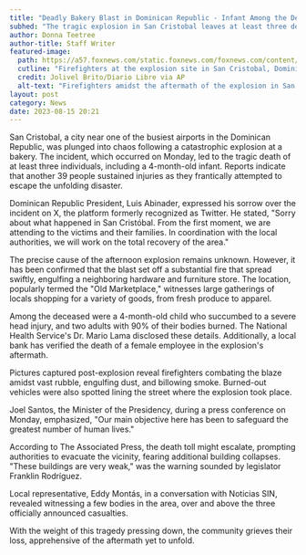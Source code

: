 ```yaml
---
title: "Deadly Bakery Blast in Dominican Republic - Infant Among the Dead"
subhed: "The tragic explosion in San Cristobal leaves at least three dead and dozens injured."
author: Donna Teetree
author-title: Staff Writer
featured-image: 
  path: https://a57.foxnews.com/static.foxnews.com/foxnews.com/content/uploads/2023/08/640/320/Dominican-Republic-explosion-2.jpg?ve=1&tl=1
  cutline: "Firefighters at the explosion site in San Cristobal, Dominican Republic."
  credit: Jolivel Brito/Diario Libre via AP
  alt-text: "Firefighters amidst the aftermath of the explosion in San Cristobal."
layout: post
category: News
date: 2023-08-15 20:21
---
```


San Cristobal, a city near one of the busiest airports in the Dominican Republic, was plunged into chaos following a catastrophic explosion at a bakery. The incident, which occurred on Monday, led to the tragic death of at least three individuals, including a 4-month-old infant. Reports indicate that another 39 people sustained injuries as they frantically attempted to escape the unfolding disaster.

Dominican Republic President, Luis Abinader, expressed his sorrow over the incident on X, the platform formerly recognized as Twitter. He stated, "Sorry about what happened in San Cristóbal. From the first moment, we are attending to the victims and their families. In coordination with the local authorities, we will work on the total recovery of the area."

The precise cause of the afternoon explosion remains unknown. However, it has been confirmed that the blast set off a substantial fire that spread swiftly, engulfing a neighboring hardware and furniture store. The location, popularly termed the "Old Marketplace," witnesses large gatherings of locals shopping for a variety of goods, from fresh produce to apparel.

Among the deceased were a 4-month-old child who succumbed to a severe head injury, and two adults with 90% of their bodies burned. The National Health Service's Dr. Mario Lama disclosed these details. Additionally, a local bank has verified the death of a female employee in the explosion's aftermath.

Pictures captured post-explosion reveal firefighters combating the blaze amidst vast rubble, engulfing dust, and billowing smoke. Burned-out vehicles were also spotted lining the street where the explosion took place.

Joel Santos, the Minister of the Presidency, during a press conference on Monday, emphasized, "Our main objective here has been to safeguard the greatest number of human lives."

According to The Associated Press, the death toll might escalate, prompting authorities to evacuate the vicinity, fearing additional building collapses. "These buildings are very weak," was the warning sounded by legislator Franklin Rodríguez.

Local representative, Eddy Montás, in a conversation with Noticias SIN, revealed witnessing a few bodies in the area, over and above the three officially announced casualties.

With the weight of this tragedy pressing down, the community grieves their loss, apprehensive of the aftermath yet to unfold.
